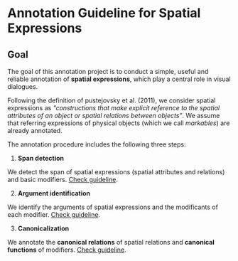 # Annotation Guideline for Spatial Expressions

## Goal

The goal of this annotation project is to conduct a simple, useful and reliable annotation of **spatial expressions**, which play a central role in visual dialogues.

Following the definition of pustejovsky et al. (2011), we consider spatial expressions as  *"constructions that make explicit reference to the spatial attributes of an object or spatial relations between objects"*. We assume that referring expressions of physical objects (which we call *markables*) are already annotated.

The annotation procedure includes the following three steps:

1. **Span detection**

We detect the span of spatial expressions (spatial attributes and relations) and basic modifiers. [Check guideline](https://github.com/Alab-NII/onecommon/tree/master/emnlp2020/annotation/1_span_detection).

2. **Argument identification**

We identify the arguments of spatial expressions and the modificants of each modifier. [Check guideline](https://github.com/Alab-NII/onecommon/tree/master/emnlp2020/annotation/2_argument_identification).

3. **Canonicalization**

We annotate the **canonical relations** of spatial relations and **canonical functions** of modifiers. [Check guideline](https://github.com/Alab-NII/onecommon/tree/master/emnlp2020/annotation/3_canonicalization).